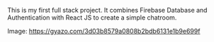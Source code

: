 This is my first full stack project. It combines Firebase Database and Authentication with React JS to create a simple chatroom.


Image: https://gyazo.com/3d03b8579a0808b2bdb6131e1b9e699f



